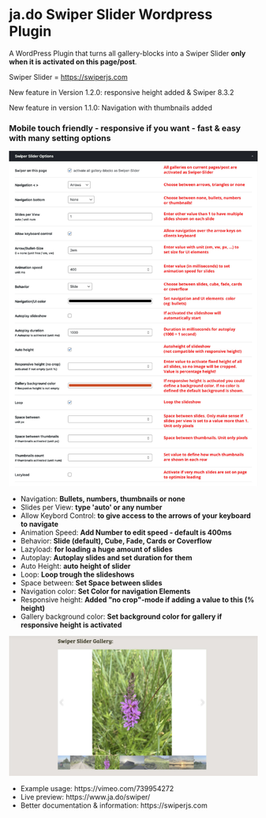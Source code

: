 # ja.do Swiper Slider Wordpress Plugin


A WordPress Plugin that turns all gallery-blocks into a Swiper Slider <strong>only when it is activated on this page/post</strong>.

Swiper Slider = https://swiperjs.com

<p>New feature in Version 1.2.0: responsive height added & Swiper 8.3.2</p>
<p>New feature in version 1.1.0: Navigation with thumbnails added</p>

<h3>Mobile touch friendly - responsive if you want - fast & easy with many setting options</h3>

![Swiper Slider settings](https://raw.githubusercontent.com/jadoGmbH/jado-SwiperSlider-Plugin-4-WordPress/main/assets/tutorial-swiper-slider.jpg "Tutorial Swiper Slider")


<ul>

<li>Navigation: <strong>Bullets, numbers, thumbnails or none</strong></li>
<li>Slides per View: <strong>type 'auto' or any number</strong></li>
<li>Allow Keybord Control: <strong>to give access to the arrows of your keyboard to navigate</strong></li>
<li>Animation Speed: <strong>Add Number to edit speed - default is 400ms</strong></li>
<li>Behavior: <strong>Slide (default), Cube, Fade, Cards or Coverflow</strong></li>
<li>Lazyload: <strong>for loading a huge amount of slides</strong></li>
<li>Autoplay: <strong>Autoplay slides and set duration for them</strong></li>
<li>Auto Height: <strong>auto height of slider</strong></li>
<li>Loop: <strong>Loop trough the slideshows</strong></li>
<li>Space between: <strong>Set Space between slides</strong></li>
<li>Navigation color: <strong>Set Color for navigation Elements</strong></li>
<li>Responsive height: <strong>Added "no crop"-mode if adding a value to this (% height)</strong></li>
<li>Gallery background color: <strong>Set background color for gallery if responsive height is activated</strong></li>


</ul>


![Swiper Slider preview](https://raw.githubusercontent.com/jadoGmbH/jado-SwiperSlider-Plugin-4-WordPress/main/assets/swiper-slider-gallery.jpg "Preview Swiper Slider")

<ul>
<li>Example usage: https://vimeo.com/739954272</li>
<li>Live preview: https://www.ja.do/swiper/</li>
<li>Better documentation & information: https://swiperjs.com</li>
</ul>
